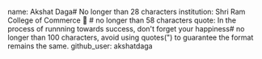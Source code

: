 name: Akshat Daga# No longer than 28 characters
institution: Shri Ram College of Commerce 🚩 # no longer than 58 characters
quote: In the process of runnning towards success, don't forget your happiness# no longer than 100 characters, avoid using quotes(") to guarantee the format remains the same.
github_user: akshatdaga
